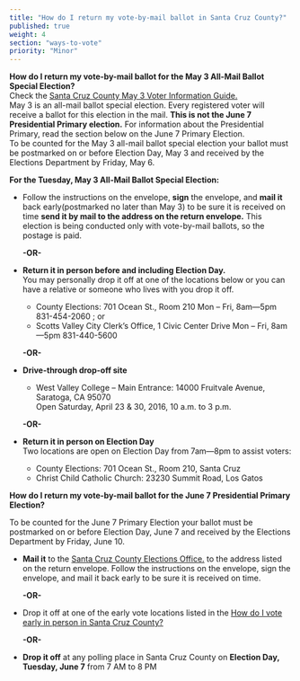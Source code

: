 ```yaml
---
title: "How do I return my vote-by-mail ballot in Santa Cruz County?"
published: true
weight: 4
section: "ways-to-vote"
priority: "Minor"
---
```


**How do I return my vote-by-mail ballot for the May 3 All-Mail Ballot Special Election?**  
Check the [Santa Cruz County May 3 Voter Information Guide.](http://www.votescount.com/Portals/16/may16/May%202016%20VIG.pdf)  
May 3 is an all-mail ballot special election. Every registered voter will receive a ballot for this election in the mail. **This is not the June 7 Presidential Primary election.** For information about the Presidential Primary, read the section below on the June 7 Primary Election.  
To be counted for the May 3 all-mail ballot special election your ballot must be postmarked on or before Election Day, May 3 and received by the Elections Department by Friday, May 6.  

**For the Tuesday, May 3 All-Mail Ballot Special Election:**  
- Follow the instructions on the envelope, **sign** the envelope, and **mail it** back early(postmarked no later than May 3) to be sure it is received on time **send it by mail to the address on the return envelope.** This election is being conducted only with vote-by-mail ballots, so the postage is paid.  

  **-OR-**  
  
- **Return it in person before and including Election Day.**  
  You may personally drop it off at one of the locations below or you can have a relative or someone who lives with you drop it off.  
  - County Elections: 701 Ocean St., Room 210 Mon – Fri, 8am—5pm 831-454-2060 ; or  
  - Scotts Valley City Clerk’s Office, 1 Civic Center Drive Mon – Fri, 8am—5pm 831-440-5600  
  
  **-OR-**  
  
- **Drive-through drop-off site**  
  - West Valley College – Main Entrance: 14000 Fruitvale Avenue, Saratoga, CA 95070  
    Open Saturday, April 23 & 30, 2016, 10 a.m. to 3 p.m.  
    
  **-OR-**  
  
- **Return it in person on Election Day**  
  Two locations are open on Election Day from 7am—8pm to assist voters:  
  - County Elections: 701 Ocean St., Room 210, Santa Cruz  
  - Christ Child Catholic Church: 23230 Summit Road, Los Gatos  
  
**How do I return my vote-by-mail ballot for the June 7 Presidential Primary Election?**  

To be counted for the June 7 Primary Election your ballot must be postmarked on or before Election Day, June 7 and received by the Elections Department by Friday, June 10.  

- **Mail it** to the [Santa Cruz County Elections Office.](#section-election-office-contact) to the address listed on the return envelope. Follow the instructions on the envelope, sign the envelope, and mail it back early to be sure it is received on time.  

  **-OR-**  
  
- Drop it off at one of the early vote locations listed in the [How do I vote early in person in Santa Cruz County?](#menu-item-vote-early-in-person)  

  **-OR-**  

- **Drop it off** at any polling place in Santa Cruz County on **Election Day, Tuesday, June 7** from 7 AM to 8 PM
